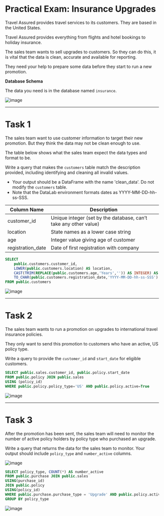 # Practical Exam: Insurance Upgrades

Travel Assured provides travel services to its customers. They are based in the United States.

Travel Assured provides everything from flights and hotel bookings to holiday insurance.

The sales team wants to sell upgrades to customers. So they can do this, it is vital that the data is clean, accurate and available for reporting.

They need your help to prepare some data before they start to run a new promotion.

**Database Schema**

The data you need is in the database named `insurance`.

![image](https://github.com/user-attachments/assets/7282323e-2a36-4614-95c9-f299978ff599)


<hr>

# Task 1 

The sales team want to use customer information to target their new promotion. But they think the data may not be clean enough to use. 

The table below shows what the sales team expect the data types and format to be.

Write a query that makes the `customers` table match the description provided, including identifying and cleaning all invalid values. 

-  Your output should be a DataFrame with the name 'clean_data'. Do not modify the `customers` table.
-  Note that the DataLab environment formats dates as YYYY-MM-DD-hh-ss-SSS. 

| Column Name       | Description                                                      |
|-------------------|------------------------------------------------------------------|
| customer_id         | Unique integer (set by the database, can’t take any other value) |
| location       | State names as a lower case string                              |
| age        | Integer value giving age of customer                              |
| registration_date          | Date of first registration with company                    |

```SQL
SELECT 
	public.customers.customer_id, 
	LOWER(public.customers.location) AS location,
	CAST(TRIM(REPLACE(public.customers.age,'Years','')) AS INTEGER) AS age,
	TO_CHAR(public.customers.registration_date,'YYYY-MM-DD-hh-ss-SSS') AS registration_date
FROM public.customers
```
![image](https://github.com/user-attachments/assets/e2b7ec2d-e7d0-4ffe-9e2b-d8e75093586a)

<hr>

# Task 2

The sales team wants to run a promotion on upgrades to international travel insurance policies. 

They only want to send this promotion to customers who have an active, US policy type.

Write a query to provide the `customer_id` and `start_date` for eligible customers.

```SQL
SELECT public.sales.customer_id, public.policy.start_date
FROM public.policy JOIN public.sales 
USING (policy_id)
WHERE public.policy.policy_type='US' AND public.policy.active=True
```
![image](https://github.com/user-attachments/assets/35b99c61-b8f7-48b1-944f-e090e3dcbcab)

<hr>

# Task 3

After the promotion has been sent, the sales team will need to monitor the number of active policy holders by policy type who purchased an upgrade.

Write a query that returns the data for the sales team to monitor. Your output should include `policy_type` and `number_active` columns.

![image](https://github.com/user-attachments/assets/3e4c1ed5-bcd8-40cd-b5de-3a694fe41d52)

```SQL
SELECT policy_type, COUNT(*) AS number_active
FROM public.purchase JOIN public.sales
USING(purchase_id)
JOIN public.policy
USING(policy_id)
WHERE public.purchase.purchase_type = 'Upgrade' AND public.policy.active = True
GROUP BY policy_type
```
![image](https://github.com/user-attachments/assets/522a2c6f-14e3-4898-aeba-0ad73fe6def3)


